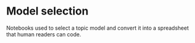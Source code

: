 Model selection
===============

Notebooks used to select a topic model and convert it into a spreadsheet that human readers can code.
